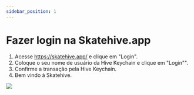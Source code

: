 ```yaml
---
sidebar_position: 1
---
```


# Fazer login na Skatehive.app

1. Acesse https://skatehive.app/ e clique em "Login".
2. Coloque o seu nome de usuário da Hive Keychain e clique em "Login"".
3. Confirme a transação pela Hive Keychain.
4. Bem vindo à Skatehive.

![](https://media.discordapp.net/attachments/1122276204641276105/1158857332583829564/login.gif?ex=651dc57e&is=651c73fe&hm=08af39e4f169f267e22f9cc7573eb86fdd5db23c6bd5fc7fea64984d8422b2d8&=&width=1397&height=662)
